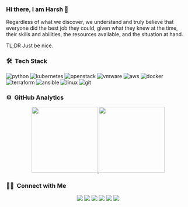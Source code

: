 ### Hi there, I am Harsh 👋

Regardless of what we discover,
we understand and truly believe that
everyone did the best job they could,
given what they knew at the time,
their skills and abilities,
the resources available,
and the situation at hand.

TL;DR Just be nice.

### 🛠 &nbsp;Tech Stack
![python](https://img.shields.io/static/v1?logo=python&label=&message=python&color=111&logoColor=AAA&style=flat-square&link=)
![kubernetes](https://img.shields.io/static/v1?logo=kubernetes&label=&message=kubernetes&color=111&logoColor=AAA&style=flat-square)
![openstack](https://img.shields.io/static/v1?logo=openstack&label=&message=openstack&color=111&logoColor=AAA&style=flat-square)
![vmware](https://img.shields.io/static/v1?logo=vmware&label=&message=vmware&color=111&logoColor=AAA&style=flat-square)
![aws](https://img.shields.io/static/v1?logo=amazon&label=&message=aws&color=111&logoColor=AAA&style=flat-square)
![docker](https://img.shields.io/static/v1?logo=docker&label=&message=docker&color=111&logoColor=AAA&style=flat-square)
![terraform](https://img.shields.io/static/v1?logo=terraform&label=&message=terraform&color=111&logoColor=AAA&style=flat-square)
![ansible](https://img.shields.io/static/v1?logo=ansible&label=&message=ansible&color=111&logoColor=AAA&style=flat-square)
![linux](https://img.shields.io/static/v1?logo=linux&label=&message=linux&color=111&logoColor=AAA&style=flat-square)
![git](https://img.shields.io/static/v1?logo=git&label=&message=git&color=111&logoColor=AAA&style=flat-square)

### ⚙️ &nbsp;GitHub Analytics

<p align="center">
<a href="https://github.com/harsh-kotak">
  <img height="180em" src="https://github-readme-stats-eight-theta.vercel.app/api?username=harsh-kotak&show_icons=true&theme=dark&include_all_commits=true&count_private=true"/>
  <img height="180em" src="https://github-readme-stats-eight-theta.vercel.app/api/top-langs/?username=harsh-kotak&layout=compact&langs_count=8&theme=dark"/>
</a>
</p>

### 🤝🏻 &nbsp;Connect with Me

<p align="center">
<a href="https://www.ikotak.com"><img src="https://img.shields.io/badge/-iKotak.com-3423A6?style=flat&logo=Google-Chrome&logoColor=white"/></a>
<a href="https://linkedin.com/in/harshkotak"><img src="https://img.shields.io/badge/-HarshKotak-0077B5?style=flat&logo=Linkedin&logoColor=white"/></a>
<a href="mailto:harsh.kotak9@gmail.com"><img src="https://img.shields.io/badge/-harsh.kotak9-D14836?style=flat&logo=Gmail&logoColor=white"/></a>
<a href="https://twitter.com/hrkotak"><img src="https://img.shields.io/badge/-hrkotak_-0D95E8?style=flat&logo=Twitter&logoColor=white"/></a>
<a href="https://instagram.com/hrkotak"><img src="https://img.shields.io/badge/-hrkotak_-E4405F?style=flat&logo=Instagram&logoColor=white"/></a>
<a href="https://facebook.com/harsh.kotak9"><img src="https://img.shields.io/badge/-harsh.kotak9-1877F2?style=flat&logo=Facebook&logoColor=white"/></a>
</p>

<!--
**harsh-kotak/harsh-kotak** is a ✨ _special_ ✨ repository because its `README.md` (this file) appears on your GitHub profile.

Here are some ideas to get you started:

- 🔭 I’m currently working on ...
- 🌱 I’m currently learning ...
- 👯 I’m looking to collaborate on ...
- 🤔 I’m looking for help with ...
- 💬 Ask me about ...
- 📫 How to reach me: ...
- 😄 Pronouns: ...
- ⚡ Fun fact: ...
-->

